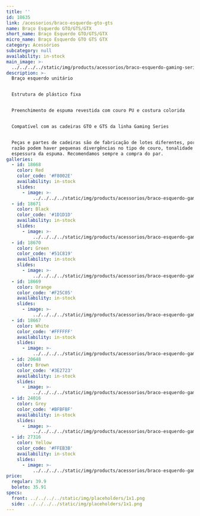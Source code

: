 ```yaml
---
title: ''
id: 18635
link: /acessorios/braco-esquerdo-gto-gts
name: Braço Esquerdo GTO/GTS/GTX
short_name: Braço Esquerdo GTO/GTS/GTX
micro_name: Braço Esquerdo GTO GTS GTX
category: Acessórios
subcategory: null
availability: in-stock
main_image: >-
  ../../../../static/img/products/acessorios/braco-esquerdo-gaming-series-gto-gts/braco-esquerdo-gaming-series-gto-gts.jpg
description: >-
  Braço esquerdo unitário


  Estrutura de plástico fixa


  Preenchimento de espuma revestida com couro PU e costura colorida


  Compatível com as cadeiras GTO e GTS da linha Gaming Series


  Peças e partes de cadeiras são de fabricação de lotes diferentes, por essa
  razão podem haver pequenas divergências no tipo de couro, tonalidade e/ou
  espessura da espuma. Recomendamos sempre a compra do par.
galleries:
  - id: 18668
    color: Red
    color_code: '#F8002E'
    availability: in-stock
    slides:
      - image: >-
          ../../../../static/img/products/acessorios/braco-esquerdo-gaming-series-gto-gts/red/braco-esquerdo-gaming-series-gto-gts.jpg
  - id: 18671
    color: Black
    color_code: '#1D1D1D'
    availability: in-stock
    slides:
      - image: >-
          ../../../../static/img/products/acessorios/braco-esquerdo-gaming-series-gto-gts/black/braco-esquerdo-gaming-series-gto-gts.jpg
  - id: 18670
    color: Green
    color_code: '#51C819'
    availability: in-stock
    slides:
      - image: >-
          ../../../../static/img/products/acessorios/braco-esquerdo-gaming-series-gto-gts/green/braco-esquerdo-gaming-series-gto-gts.jpg
  - id: 18669
    color: Orange
    color_code: '#F25C05'
    availability: in-stock
    slides:
      - image: >-
          ../../../../static/img/products/acessorios/braco-esquerdo-gaming-series-gto-gts/orange/braco-esquerdo-gaming-series-gto-gts.jpg
  - id: 18667
    color: White
    color_code: '#FFFFFF'
    availability: in-stock
    slides:
      - image: >-
          ../../../../static/img/products/acessorios/braco-esquerdo-gaming-series-gto-gts/white/braco-esquerdo-gaming-series-gto-gts.jpg
  - id: 20648
    color: Brown
    color_code: '#3E2723'
    availability: in-stock
    slides:
      - image: >-
          ../../../../static/img/products/acessorios/braco-esquerdo-gaming-series-gto-gts/brown/braco-esquerdo-gaming-series-gto-gts.jpg
  - id: 24016
    color: Grey
    color_code: '#BFBFBF'
    availability: in-stock
    slides:
      - image: >-
          ../../../../static/img/products/acessorios/braco-esquerdo-gaming-series-gto-gts/grey/braco-esquerdo-gaming-series-gto-gts.jpg
  - id: 27316
    color: Yellow
    color_code: '#FFEB3B'
    availability: in-stock
    slides:
      - image: >-
          ../../../../static/img/products/acessorios/braco-esquerdo-gaming-series-gto-gts/yellow/braco-esquerdo-gaming-series-gto-gts.jpg
price:
  regular: 39.9
  boleto: 35.91
specs:
  front: ../../../../static/img/placeholders/1x1.png
  side: ../../../../static/img/placeholders/1x1.png
---
```


